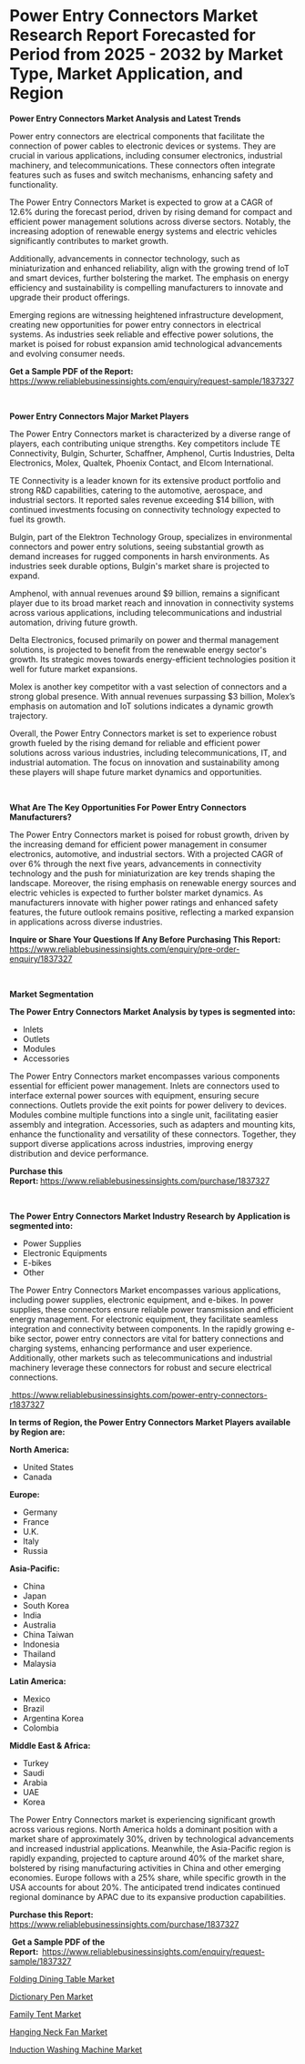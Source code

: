 <p><h1>Power Entry Connectors Market Research Report Forecasted for Period from 2025 -  2032 by Market Type, Market Application, and Region</h1></p><p><strong>Power Entry Connectors Market Analysis and Latest Trends</strong></p>
<p><p>Power entry connectors are electrical components that facilitate the connection of power cables to electronic devices or systems. They are crucial in various applications, including consumer electronics, industrial machinery, and telecommunications. These connectors often integrate features such as fuses and switch mechanisms, enhancing safety and functionality.</p><p>The Power Entry Connectors Market is expected to grow at a CAGR of 12.6% during the forecast period, driven by rising demand for compact and efficient power management solutions across diverse sectors. Notably, the increasing adoption of renewable energy systems and electric vehicles significantly contributes to market growth. </p><p>Additionally, advancements in connector technology, such as miniaturization and enhanced reliability, align with the growing trend of IoT and smart devices, further bolstering the market. The emphasis on energy efficiency and sustainability is compelling manufacturers to innovate and upgrade their product offerings. </p><p>Emerging regions are witnessing heightened infrastructure development, creating new opportunities for power entry connectors in electrical systems. As industries seek reliable and effective power solutions, the market is poised for robust expansion amid technological advancements and evolving consumer needs.</p></p>
<p><strong>Get a Sample PDF of the Report:&nbsp;</strong> <a href="https://www.reliablebusinessinsights.com/enquiry/request-sample/1837327?utm_campaign=96&utm_medium=2&utm_source=Github&utm_content=ia&utm_term=08022025&utm_id=power-entry-connectors">https://www.reliablebusinessinsights.com/enquiry/request-sample/1837327</a></p>
<p>&nbsp;</p>
<p><strong>Power Entry Connectors Major Market Players</strong></p>
<p><p>The Power Entry Connectors market is characterized by a diverse range of players, each contributing unique strengths. Key competitors include TE Connectivity, Bulgin, Schurter, Schaffner, Amphenol, Curtis Industries, Delta Electronics, Molex, Qualtek, Phoenix Contact, and Elcom International. </p><p>TE Connectivity is a leader known for its extensive product portfolio and strong R&D capabilities, catering to the automotive, aerospace, and industrial sectors. It reported sales revenue exceeding $14 billion, with continued investments focusing on connectivity technology expected to fuel its growth.</p><p>Bulgin, part of the Elektron Technology Group, specializes in environmental connectors and power entry solutions, seeing substantial growth as demand increases for rugged components in harsh environments. As industries seek durable options, Bulgin's market share is projected to expand.</p><p>Amphenol, with annual revenues around $9 billion, remains a significant player due to its broad market reach and innovation in connectivity systems across various applications, including telecommunications and industrial automation, driving future growth.</p><p>Delta Electronics, focused primarily on power and thermal management solutions, is projected to benefit from the renewable energy sector's growth. Its strategic moves towards energy-efficient technologies position it well for future market expansions.</p><p>Molex is another key competitor with a vast selection of connectors and a strong global presence. With annual revenues surpassing $3 billion, Molex’s emphasis on automation and IoT solutions indicates a dynamic growth trajectory.</p><p>Overall, the Power Entry Connectors market is set to experience robust growth fueled by the rising demand for reliable and efficient power solutions across various industries, including telecommunications, IT, and industrial automation. The focus on innovation and sustainability among these players will shape future market dynamics and opportunities.</p></p>
<p>&nbsp;</p>
<p><strong>What Are The Key Opportunities For Power Entry Connectors Manufacturers?</strong></p>
<p><p>The Power Entry Connectors market is poised for robust growth, driven by the increasing demand for efficient power management in consumer electronics, automotive, and industrial sectors. With a projected CAGR of over 6% through the next five years, advancements in connectivity technology and the push for miniaturization are key trends shaping the landscape. Moreover, the rising emphasis on renewable energy sources and electric vehicles is expected to further bolster market dynamics. As manufacturers innovate with higher power ratings and enhanced safety features, the future outlook remains positive, reflecting a marked expansion in applications across diverse industries.</p></p>
<p><strong>Inquire or Share Your Questions If Any Before Purchasing This Report:</strong> <a href="https://www.reliablebusinessinsights.com/enquiry/pre-order-enquiry/1837327?utm_campaign=96&utm_medium=2&utm_source=Github&utm_content=ia&utm_term=08022025&utm_id=power-entry-connectors">https://www.reliablebusinessinsights.com/enquiry/pre-order-enquiry/1837327</a></p>
<p>&nbsp;</p>
<p><strong>Market Segmentation</strong></p>
<p><strong>The Power Entry Connectors Market Analysis by types is segmented into:</strong></p>
<p><ul><li>Inlets</li><li>Outlets</li><li>Modules</li><li>Accessories</li></ul></p>
<p><p>The Power Entry Connectors market encompasses various components essential for efficient power management. Inlets are connectors used to interface external power sources with equipment, ensuring secure connections. Outlets provide the exit points for power delivery to devices. Modules combine multiple functions into a single unit, facilitating easier assembly and integration. Accessories, such as adapters and mounting kits, enhance the functionality and versatility of these connectors. Together, they support diverse applications across industries, improving energy distribution and device performance.</p></p>
<p><strong>Purchase this Report:&nbsp;</strong><a href="https://www.reliablebusinessinsights.com/purchase/1837327?utm_campaign=96&utm_medium=2&utm_source=Github&utm_content=ia&utm_term=08022025&utm_id=power-entry-connectors">https://www.reliablebusinessinsights.com/purchase/1837327</a></p>
<p>&nbsp;</p>
<p><strong>The Power Entry Connectors Market Industry Research by Application is segmented into:</strong></p>
<p><ul><li>Power Supplies</li><li>Electronic Equipments</li><li>E-bikes</li><li>Other</li></ul></p>
<p><p>The Power Entry Connectors Market encompasses various applications, including power supplies, electronic equipment, and e-bikes. In power supplies, these connectors ensure reliable power transmission and efficient energy management. For electronic equipment, they facilitate seamless integration and connectivity between components. In the rapidly growing e-bike sector, power entry connectors are vital for battery connections and charging systems, enhancing performance and user experience. Additionally, other markets such as telecommunications and industrial machinery leverage these connectors for robust and secure electrical connections.</p></p>
<p><a href="https://www.reliablebusinessinsights.com/power-entry-connectors-r1837327?utm_campaign=96&utm_medium=2&utm_source=Github&utm_content=ia&utm_term=08022025&utm_id=power-entry-connectors">&nbsp;https://www.reliablebusinessinsights.com/power-entry-connectors-r1837327</a></p>
<p><strong>In terms of Region, the Power Entry Connectors Market Players available by Region are:</strong></p>
<p>
    <p> <strong> North America: </strong>
        <ul>
            <li>United States</li>
            <li>Canada</li>
        </ul>
        </p> 
    <p> <strong> Europe: </strong>
        <ul>
            <li>Germany</li>
            <li>France</li>
            <li>U.K.</li>
            <li>Italy</li>
            <li>Russia</li>
        </ul>
        </p> 
    <p> <strong> Asia-Pacific: </strong>
        <ul>
            <li>China</li>
            <li>Japan</li>
            <li>South Korea</li>
            <li>India</li>
            <li>Australia</li>
            <li>China Taiwan</li>
            <li>Indonesia</li>
            <li>Thailand</li>
            <li>Malaysia</li>
        </ul>
        </p> 
    <p> <strong> Latin America: </strong>
        <ul>
            <li>Mexico</li>
            <li>Brazil</li>
            <li>Argentina Korea</li>
            <li>Colombia</li>
        </ul>
        </p> 
    <p> <strong> Middle East & Africa: </strong>
        <ul>
            <li>Turkey</li>
            <li>Saudi</li>
            <li>Arabia</li>
            <li>UAE</li>
            <li>Korea</li>
        </ul>
    </p>
    </p>
<p><p>The Power Entry Connectors market is experiencing significant growth across various regions. North America holds a dominant position with a market share of approximately 30%, driven by technological advancements and increased industrial applications. Meanwhile, the Asia-Pacific region is rapidly expanding, projected to capture around 40% of the market share, bolstered by rising manufacturing activities in China and other emerging economies. Europe follows with a 25% share, while specific growth in the USA accounts for about 20%. The anticipated trend indicates continued regional dominance by APAC due to its expansive production capabilities.</p></p>
<p><strong>Purchase this Report: </strong><a href="https://www.reliablebusinessinsights.com/purchase/1837327?utm_campaign=96&utm_medium=2&utm_source=Github&utm_content=ia&utm_term=08022025&utm_id=power-entry-connectors">https://www.reliablebusinessinsights.com/purchase/1837327</a></p>
<p>&nbsp;<strong>Get a Sample PDF of the Report:&nbsp;&nbsp;</strong><a href="https://www.reliablebusinessinsights.com/enquiry/request-sample/1837327?utm_campaign=96&utm_medium=2&utm_source=Github&utm_content=ia&utm_term=08022025&utm_id=power-entry-connectors">https://www.reliablebusinessinsights.com/enquiry/request-sample/1837327</a></p>
<p><strong></strong></p>
<p><p><a href="https://github.com/micbotam/Market-Research-Report-List-1/blob/main/folding-dining-table-market.md?utm_campaign=96&utm_medium=2&utm_source=Github&utm_content=ia&utm_term=08022025&utm_id=power-entry-connectors">Folding Dining Table Market</a></p><p><a href="https://github.com/shadnfamoza/Market-Research-Report-List-1/blob/main/dictionary-pen-market.md?utm_campaign=96&utm_medium=2&utm_source=Github&utm_content=ia&utm_term=08022025&utm_id=power-entry-connectors">Dictionary Pen Market</a></p><p><a href="https://github.com/scaseiargas/Market-Research-Report-List-1/blob/main/family-tent-market.md?utm_campaign=96&utm_medium=2&utm_source=Github&utm_content=ia&utm_term=08022025&utm_id=power-entry-connectors">Family Tent Market</a></p><p><a href="https://github.com/swietanasso/Market-Research-Report-List-1/blob/main/hanging-neck-fan-market.md?utm_campaign=96&utm_medium=2&utm_source=Github&utm_content=ia&utm_term=08022025&utm_id=power-entry-connectors">Hanging Neck Fan Market</a></p><p><a href="https://github.com/blasiasmienk/Market-Research-Report-List-1/blob/main/induction-washing-machine-market.md?utm_campaign=96&utm_medium=2&utm_source=Github&utm_content=ia&utm_term=08022025&utm_id=power-entry-connectors">Induction Washing Machine Market</a></p></p>